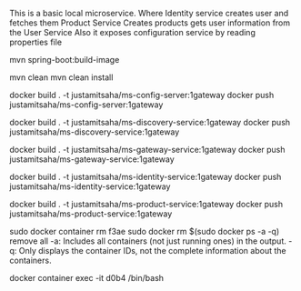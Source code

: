 This is a basic local microservice. Where 
Identity service creates user and fetches them 
Product Service Creates products gets user information from the User Service 
Also it exposes configuration service by reading properties file

mvn spring-boot:build-image

mvn clean
mvn clean install

docker build . -t justamitsaha/ms-config-server:1gateway
docker push justamitsaha/ms-config-server:1gateway

docker build . -t justamitsaha/ms-discovery-service:1gateway
docker push justamitsaha/ms-discovery-service:1gateway

docker build . -t justamitsaha/ms-gateway-service:1gateway
docker push justamitsaha/ms-gateway-service:1gateway

docker build . -t justamitsaha/ms-identity-service:1gateway
docker push justamitsaha/ms-identity-service:1gateway

docker build . -t justamitsaha/ms-product-service:1gateway
docker push justamitsaha/ms-product-service:1gateway

sudo docker container rm f3ae
sudo docker rm $(sudo docker ps -a -q)  	remove all 
    -a: Includes all containers (not just running ones) in the output.
    -q: Only displays the container IDs, not the complete information about the containers.

docker container exec -it  d0b4  /bin/bash





